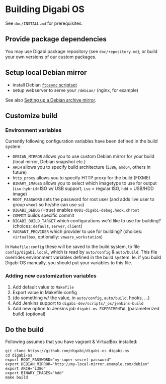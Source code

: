 # Building Digabi OS

See `doc/INSTALL.md` for prerequisites.


## Provide package dependencies
You may use Digabi package repository (see `doc/repository.md`), or build your own versions of our custom packages.


## Setup local Debian mirror

 - install Debian [`ftpsync` scriptset](https://ftp-master.debian.org/ftpsync.tar.gz)
 - setup webserver to serve your `/debian/` (nginx, for example)
 

See also [Setting up a Debian archive 
mirror](https://www.debian.org/mirror/ftpmirror).


## Customize build

### Environment variables
Currently following configuration variables have been defined in the 
build system:

 - `DEBIAN_MIRROR` allows you to use custom Debian mirror for your build 
 (local mirror, Debian snapshot etc.)
 - `ARCH` allows you to specify build architecture (`i386`, `amd64`, others in future)
 - `http_proxy` allows you to specify HTTP proxy for the build (FIXME)
 - `BINARY_IMAGES` allows you to select which imagetype to use for 
 output (`iso-hybrid`=ISO w/ USB support, `iso` = regular ISO, `hdd` = 
 USB/HDD image)
 - `ROOT_PASSWORD` sets the password for root user (and adds live user 
 to group `wheel` so he/she can use `su`)
 - `DIGABI_DEBUG` (=true) enables `0001-digabi-debug.hook.chroot`
 - `COMMIT` builds specific commit
 - `DIGABI_BUILD_TARGET` which configurations we'd like to use for building? (choices: `default`, `server`, `client`)
 - `VAGRANT_PROVIDER` which provider to use for building? (choices: `virtualbox`, optionally: `vmware_workstation`)

In `Makefile:config` these will be saved to the build system, to file `config/digabi.local`, which is read by `auto/config` & `auto/build`. This file overrides environment variables defined in the build system. Ie. if you build Digabi OS manually, you should put your variables to this file.


### Adding new customization variables

 1. Add default value to `Makefile`
 2. Export value in Makefile:config
 3. (do something w/ the value, in `auto/config`, `auto/build`, hooks, 
 ...)
 4. Add Jenkins support to `digabi-dev/scripts/_os/jenkins-build`
 5. Add new option to Jenkins job `digabi-os EXPERIMENTAL` 
 (parameterized build) (optional)

## Do the build

Following assumes that you have vagrant & VirtualBox installed:

    git clone https://github.com/digabi/digabi-os digabi-os
    cd digabi-os
    export ROOT_PASSWORD="my-super-secret-password"
    export DEBIAN_MIRROR="http://my-local-mirror.example.com/debian"
    export ARCH="i386"
    export BINARY_IMAGES="hdd"
    make build

